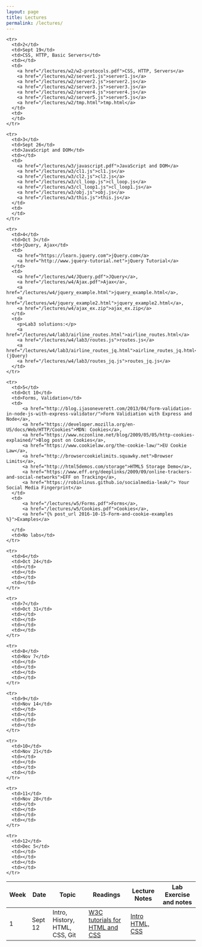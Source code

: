```yaml
---
layout: page
title: Lectures
permalink: /lectures/
---
```


<table>
  <thead>
    <tr>
      <th>Week</th>
      <th>Date</th>
      <th>Topic</th>
      <th>Readings</th>
      <th>Lecture Notes</th>
      <th>Lab Exercise and notes</th>
    </tr>
  </thead>
  <tbody>
    <tr>
      <td>1</td>
      <td>Sept 12</td>
      <td>Intro, History, HTML, CSS, Git</td>
      <td>
        <a href="http://www.w3schools.com/">W3C tutorials for HTML and CSS</a>
      </td>
      <td>
        <a href="/lectures/w1/w1-intro.pdf">Intro</a>
        <a href="/lectures/w1/w1-documents.pdf">HTML, CSS</a>
      </td>
      <td>
      </td>
    </tr>

    <tr>
      <td>2</td>
      <td>Sept 19</td>
      <td>CSS, HTTP, Basic Servers</td>
      <td></td>
      <td>
        <a href="/lectures/w2/w2-protocols.pdf">CSS, HTTP, Servers</a>
        <a href="/lectures/w2/server1.js">server1.js</a>
        <a href="/lectures/w2/server2.js">server2.js</a>
        <a href="/lectures/w2/server3.js">server3.js</a>
        <a href="/lectures/w2/server4.js">server4.js</a>
        <a href="/lectures/w2/server5.js">server5.js</a>
        <a href="/lectures/w2/tmp.html">tmp.html</a>
      </td>
      <td>
      </td>
    </tr>

    <tr>
      <td>3</td>
      <td>Sept 26</td>
      <td>JavaScript and DOM</td>
      <td></td>
      <td>
        <a href="/lectures/w3/javascript.pdf">JavaScript and DOM</a>
        <a href="/lectures/w3/cl1.js">cl1.js</a>
        <a href="/lectures/w3/cl2.js">cl2.js</a>
        <a href="/lectures/w3/cl_loop.js">cl_loop.js</a>
        <a href="/lectures/w3/cl_loop1.js">cl_loop1.js</a>
        <a href="/lectures/w3/obj.js">obj.js</a>
        <a href="/lectures/w3/this.js">this.js</a>
      </td>
      <td>
      </td>
    </tr>

    <tr>
      <td>4</td>
      <td>Oct 3</td>
      <td>jQuery, Ajax</td>
      <td>
        <a href="https://learn.jquery.com">jQuery.com</a>
        <a href="http://www.jquery-tutorial.net">jQuery Tutorial</a>
      </td>
      <td>
        <a href="/lectures/w4/JQuery.pdf">JQuery</a>,
        <a href="/lectures/w4/Ajax.pdf">Ajax</a>,
        <a href="/lectures/w4/jquery_example.html">jquery_example.html</a>,
        <a href="/lectures/w4/jquery_example2.html">jquery_example2.html</a>,
        <a href="/lectures/w4/ajax_ex.zip">ajax_ex.zip</a>
      </td>
      <td>
        <p>Lab3 solutions:</p>
        <a href="/lectures/w4/lab3/airline_routes.html">airline_routes.html</a>
        <a href="/lectures/w4/lab3/routes.js">routes.js</a>
        <a href="/lectures/w4/lab3/airline_routes_jq.html">airline_routes_jq.html</a> (jQuery)
        <a href="/lectures/w4/lab3/routes_jq.js">routes_jq.js</a>
      </td>
    </tr>

    <tr>
      <td>5</td>
      <td>Oct 10</td>
      <td>Forms, Validation</td>
      <td>
          <a href="http://blog.ijasoneverett.com/2013/04/form-validation-in-node-js-with-express-validator/">Form Validiation with Express and Node</a>,
          <a href="https://developer.mozilla.org/en-US/docs/Web/HTTP/Cookies">MDN: Cookies</a>, 
          <a href="https://www.nczonline.net/blog/2009/05/05/http-cookies-explained/">Blog post on Cookies</a>, 
          <a href="https://www.cookielaw.org/the-cookie-law/">EU Cookie Law</a>,
          <a href="http://browsercookielimits.squawky.net">Browser Limits</a>,
          <a href="http://html5demos.com/storage">HTML5 Storage Demo</a>,
          <a href="https://www.eff.org/deeplinks/2009/09/online-trackers-and-social-networks">EFF on Tracking</a>,
          <a href="https://robinlinus.github.io/socialmedia-leak/"> Your Social Media Fingerprint</a>
      </td>
      <td>
    	  <a href="/lectures/w5/Forms.pdf">Forms</a>,
    	  <a href="/lectures/w5/Cookies.pdf">Cookies</a>,
          <a href="{% post_url 2016-10-15-Form-and-cookie-examples %}">Examples</a>
         
      </td>
      <td>No labs</td>
    </tr>

    <tr>
      <td>6</td>
      <td>Oct 24</td>
      <td></td>
      <td></td>
      <td></td>
      <td></td>
    </tr>

    <tr>
      <td>7</td>
      <td>Oct 31</td>
      <td></td>
      <td></td>
      <td></td>
      <td></td>
    </tr>

    <tr>
      <td>8</td>
      <td>Nov 7</td>
      <td></td>
      <td></td>
      <td></td>
      <td></td>
    </tr>

    <tr>
      <td>9</td>
      <td>Nov 14</td>
      <td></td>
      <td></td>
      <td></td>
      <td></td>
    </tr>

    <tr>
      <td>10</td>
      <td>Nov 21</td>
      <td></td>
      <td></td>
      <td></td>
      <td></td>
    </tr>

    <tr>
      <td>11</td>
      <td>Nov 28</td>
      <td></td>
      <td></td>
      <td></td>
      <td></td>
    </tr>

    <tr>
      <td>12</td>
      <td>Dec 5</td>
      <td></td>
      <td></td>
      <td></td>
      <td></td>
    </tr>
  </tbody>
</table>
